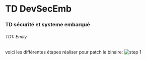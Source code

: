 # TD DevSecEmb
### TD sécurité et systeme embarqué

###### TD1: Emily

voici les différentes étapes réaliser pour patch le binaire:
![step 1](/../TD/TD2/capture_td/step1.png)


